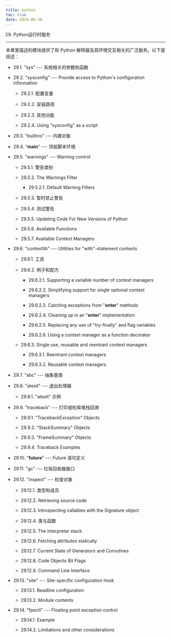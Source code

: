 ```yaml
---
title: python
toc: true
date: 2019-06-30
---
```

29. Python运行时服务
********************

本章里描述的模块提供了和 Python 解释器及其环境交互相关的广泛服务。以下是
综述：

* 29.1. "sys" --- 系统相关的参数和函数

* 29.2. "sysconfig" --- Provide access to Python's configuration
  information

  * 29.2.1. 配置变量

  * 29.2.2. 安装路径

  * 29.2.3. 其他功能

  * 29.2.4. Using "sysconfig" as a script

* 29.3. "builtins" --- 内建对象

* 29.4. "__main__" --- 顶层脚本环境

* 29.5. "warnings" --- Warning control

  * 29.5.1. 警告类别

  * 29.5.2. The Warnings Filter

    * 29.5.2.1. Default Warning Filters

  * 29.5.3. 暂时禁止警告

  * 29.5.4. 测试警告

  * 29.5.5. Updating Code For New Versions of Python

  * 29.5.6. Available Functions

  * 29.5.7. Available Context Managers

* 29.6. "contextlib" --- Utilities for "with"-statement contexts

  * 29.6.1. 工具

  * 29.6.2. 例子和配方

    * 29.6.2.1. Supporting a variable number of context managers

    * 29.6.2.2. Simplifying support for single optional context
      managers

    * 29.6.2.3. Catching exceptions from "__enter__" methods

    * 29.6.2.4. Cleaning up in an "__enter__" implementation

    * 29.6.2.5. Replacing any use of "try-finally" and flag
      variables

    * 29.6.2.6. Using a context manager as a function decorator

  * 29.6.3. Single use, reusable and reentrant context managers

    * 29.6.3.1. Reentrant context managers

    * 29.6.3.2. Reusable context managers

* 29.7. "abc" --- 抽象基类

* 29.8. "atexit" --- 退出处理器

  * 29.8.1. "atexit" 示例

* 29.9. "traceback" --- 打印或检索堆栈回溯

  * 29.9.1. "TracebackException" Objects

  * 29.9.2. "StackSummary" Objects

  * 29.9.3. "FrameSummary" Objects

  * 29.9.4. Traceback Examples

* 29.10. "__future__" --- Future 语句定义

* 29.11. "gc" --- 垃圾回收器接口

* 29.12. "inspect" --- 检查对象

  * 29.12.1. 类型和成员

  * 29.12.2. Retrieving source code

  * 29.12.3. Introspecting callables with the Signature object

  * 29.12.4. 类与函数

  * 29.12.5. The interpreter stack

  * 29.12.6. Fetching attributes statically

  * 29.12.7. Current State of Generators and Coroutines

  * 29.12.8. Code Objects Bit Flags

  * 29.12.9. Command Line Interface

* 29.13. "site" --- Site-specific configuration hook

  * 29.13.1. Readline configuration

  * 29.13.2. Module contents

* 29.14. "fpectl" --- Floating point exception control

  * 29.14.1. Example

  * 29.14.2. Limitations and other considerations
